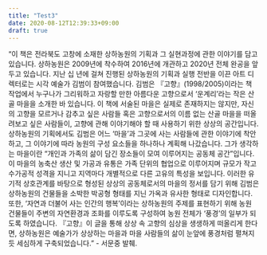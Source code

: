 ```yaml
---
title: "Test3"
date: 2020-08-12T12:39:33+09:00
draft: true
---
```


“이 책은 전라북도 고창에 소재한 상하농원의 기획과 그 실현과정에 관한 이야기를 담고 있습니다. 상하농원은 2009년에 착수하여 2016년에 개관하고 2020년 전체 완공을 앞두고 있습니다. 지난 십 년에 걸쳐 진행된 상하농원의 기획과 실행 전반을 이끈 아트 디렉터로는 시각 예술가 김범이 참여했습니다. 김범은 『고향』(1998/2005)이라는 책 작업에서 누구나가 그리워하고 자랑할 만한 아름다운 고향으로서 ‘운계리’라는 작은 산골 마을을 소개한 바 있습니다. 이 책에 서술된 마을은 실제로 존재하지는 않지만, 자신의 고향을 모르거나 감추고 싶은 사람들 혹은 고향으로서의 이름 없는 산골 마을을 떠올려보고 싶은 사람들이, 고향에 관해 이야기해야 할 때 사용하기 위한 상상의 공간입니다. 상하농원의 기획에서도 김범은 어느 ‘마을’과 그곳에 사는 사람들에 관한 이야기에 착안하고, 그 이야기에 따라 농원의 구성 요소들을 하나하나 계획해 나갔습니다. 그가 생각하는 마을이란 “개인과 가족의 삶이 담긴 장소들이 모여 이루어지는 공동체 공간”입니다. 이 마을의 농축산 생산 및 가공과 유통은 가족 단위의 협업으로 이루어지며 규모가 작고 수가공적 성격을 지니고 지역마다 개별적으로 다른 고유의 특성을 보입니다. 이러한 유기적 상호관계를 바탕으로 형성된 상상의 공동체로서의 마을의 정서를 담기 위해 김범은 상하농원의 건물들을 소박한 박공형 형태를 지닌 가옥과 유사한 형태로 디자인합니다. 또한, ‘자연과 더불어 사는 인간의 행복’이라는 상하농원의 주제를 표현하기 위해 농원 건물들이 주변의 자연환경과 조화를 이루도록 구성하여 농원 전체가 ‘풍경’의 일부가 되도록 하였습니다. 『고향』이 글을 통해 상상 속 고향의 심상을 생생하게 떠올리게 한다면, 상하농원은 예술가가 상상하는 마을과 마을 사람들의 삶이 눈앞에 풍경처럼 펼쳐지듯 세심하게 구축되었습니다.” - 서문중 발췌.
